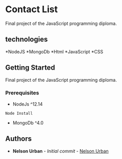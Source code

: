 # Contact List

Final project of the JavaScript programming diploma.

## technologies

*NodeJS
*MongoDb
*Html
*JavaScript
*CSS

## Getting Started

Final project of the JavaScript programming diploma.

### Prerequisites

* NodeJs  ^12.14

```
Node Install
```

* MongoDb ^4.0

## Authors

* **Nelson Urban** - *Initial commit* - [Nelson Urban](https://github.com/NelsonUrban)